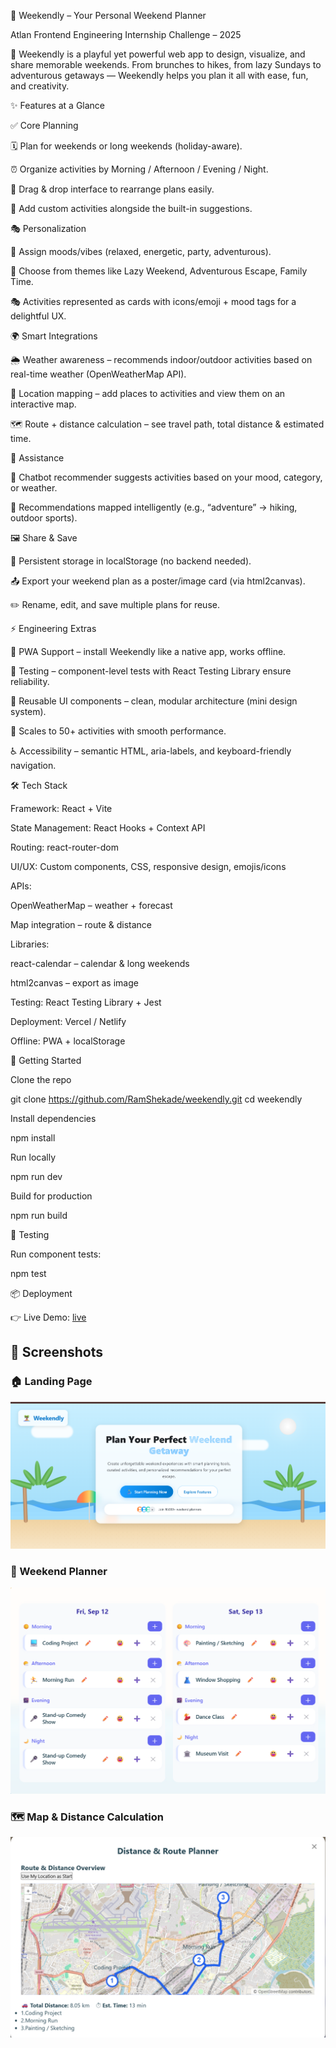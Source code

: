 🎉 Weekendly – Your Personal Weekend Planner

Atlan Frontend Engineering Internship Challenge – 2025

🌟 Weekendly is a playful yet powerful web app to design, visualize, and share memorable weekends.
From brunches to hikes, from lazy Sundays to adventurous getaways — Weekendly helps you plan it all with ease, fun, and creativity.

✨ Features at a Glance

✅ Core Planning

🗓 Plan for weekends or long weekends (holiday-aware).

⏰ Organize activities by Morning / Afternoon / Evening / Night.

🧩 Drag & drop interface to rearrange plans easily.

📝 Add custom activities alongside the built-in suggestions.

🎭 Personalization

💫 Assign moods/vibes (relaxed, energetic, party, adventurous).

🎨 Choose from themes like Lazy Weekend, Adventurous Escape, Family Time.

🎭 Activities represented as cards with icons/emoji + mood tags for a delightful UX.

🌍 Smart Integrations

🌦 Weather awareness – recommends indoor/outdoor activities based on real-time weather (OpenWeatherMap API).

📍 Location mapping – add places to activities and view them on an interactive map.

🗺 Route + distance calculation – see travel path, total distance & estimated time.


🤖 Assistance

💬 Chatbot recommender suggests activities based on your mood, category, or weather.

🎯 Recommendations mapped intelligently (e.g., “adventure” → hiking, outdoor sports).

🖼 Share & Save

💾 Persistent storage in localStorage (no backend needed).

📤 Export your weekend plan as a poster/image card (via html2canvas).

✏️ Rename, edit, and save multiple plans for reuse.

⚡ Engineering Extras

📱 PWA Support – install Weekendly like a native app, works offline.

🧪 Testing – component-level tests with React Testing Library ensure reliability.

📐 Reusable UI components – clean, modular architecture (mini design system).

🚀 Scales to 50+ activities with smooth performance.

♿ Accessibility – semantic HTML, aria-labels, and keyboard-friendly navigation.

🛠 Tech Stack

Framework: React + Vite

State Management: React Hooks + Context API

Routing: react-router-dom

UI/UX: Custom components, CSS, responsive design, emojis/icons

APIs:

OpenWeatherMap – weather + forecast

Map integration – route & distance

Libraries:

react-calendar – calendar & long weekends

html2canvas – export as image

Testing: React Testing Library + Jest

Deployment: Vercel / Netlify

Offline: PWA + localStorage

🚀 Getting Started

Clone the repo

git clone https://github.com/RamShekade/weekendly.git
cd weekendly


Install dependencies

npm install


Run locally

npm run dev


Build for production

npm run build

🧪 Testing

Run component tests:

npm test

📦 Deployment

👉 Live Demo: [live](https://5e824225.weekendly.pages.dev/)

## 📸 Screenshots  

### 🏠 Landing Page  
![Landing Page](./screenshots/landing.png)  

### 📅 Weekend Planner  
![Planner](./screenshots/plan.png)  

### 🗺 Map & Distance Calculation  
![Map View](./screenshots/map.png)  

